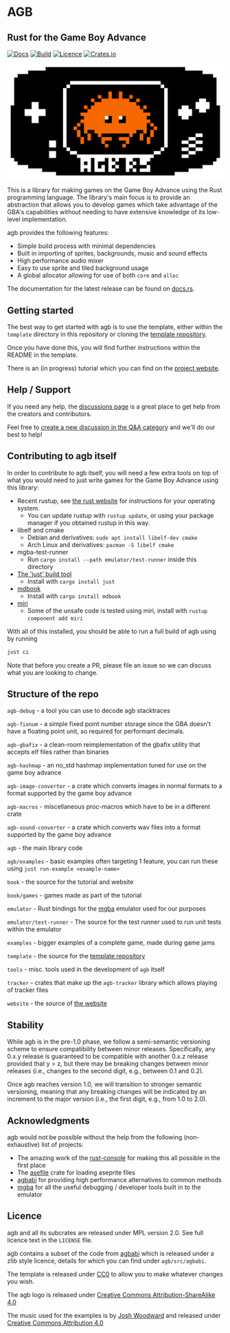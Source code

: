 # AGB

## Rust for the Game Boy Advance

[![Docs](https://docs.rs/agb/badge.svg)](https://docs.rs/agb/latest/agb)
[![Build](https://github.com/agbrs/agb/actions/workflows/build-and-test.yml/badge.svg?branch=master)](https://github.com/agbrs/agb/actions/workflows/build-and-test.yml)
[![Licence](https://img.shields.io/crates/l/agb)](https://www.mozilla.org/en-US/MPL/2.0/)
[![Crates.io](https://img.shields.io/crates/v/agb)](https://crates.io/crates/agb)

![AGB logo](.github/logo.png)

This is a library for making games on the Game Boy Advance using the Rust
programming language. The library's main focus is to provide an abstraction
that allows you to develop games which take advantage of the GBA's capabilities
without needing to have extensive knowledge of its low-level implementation.

agb provides the following features:

- Simple build process with minimal dependencies
- Built in importing of sprites, backgrounds, music and sound effects
- High performance audio mixer
- Easy to use sprite and tiled background usage
- A global allocator allowing for use of both `core` and `alloc`

The documentation for the latest release can be found on
[docs.rs](https://docs.rs/agb/latest/agb/).

## Getting started

The best way to get started with agb is to use the template, either within the
`template` directory in this repository or cloning the [template repository](https://github.com/agbrs/template).

Once you have done this, you will find further instructions within the README in the template.

There is an (in progress) tutorial which you can find on the [project website](https://agbrs.github.io/agb/).

## Help / Support

If you need any help, the [discussions page](https://github.com/agbrs/agb/discussions)
is a great place to get help from the creators and contributors.

Feel free to [create a new discussion in the Q&A category](https://github.com/agbrs/agb/discussions/new?category=Q-A) and we'll do our best to help!

## Contributing to agb itself

In order to contribute to agb itself, you will need a few extra tools on top of what you would need
to just write games for the Game Boy Advance using this library:

- Recent rustup, see [the rust website](https://www.rust-lang.org/tools/install)
  for instructions for your operating system.
  - You can update rustup with `rustup update`, or using your package manager
    if you obtained rustup in this way.
- libelf and cmake
  - Debian and derivatives: `sudo apt install libelf-dev cmake`
  - Arch Linux and derivatives: `pacman -S libelf cmake`
- mgba-test-runner
  - Run `cargo install --path emulator/test-runner` inside this directory
- [The 'just' build tool](https://github.com/casey/just)
  - Install with `cargo install just`
- [mdbook](https://rust-lang.github.io/mdBook/index.html)
  - Install with `cargo install mdbook`
- [miri](https://github.com/rust-lang/miri)
  - Some of the unsafe code is tested using miri, install with `rustup component add miri`

With all of this installed, you should be able to run a full build of agb using by running

```sh
just ci
```

Note that before you create a PR, please file an issue so we can discuss what you are looking to change.

## Structure of the repo

`agb-debug` - a tool you can use to decode agb stacktraces

`agb-fixnum` - a simple fixed point number storage since the GBA doesn't have a floating point unit, so required
for performant decimals.

`agb-gbafix` - a clean-room reimplementation of the gbafix utility that accepts elf files rather than binaries

`agb-hashmap` - an no_std hashmap implementation tuned for use on the game boy advance

`agb-image-converter` - a crate which converts images in normal formats to a format supported by the game boy advance

`agb-macros` - miscellaneous proc-macros which have to be in a different crate

`agb-sound-converter` - a crate which converts wav files into a format supported by the game boy advance

`agb` - the main library code

`agb/examples` - basic examples often targeting 1 feature, you can run these using `just run-example <example-name>`

`book` - the source for the tutorial and website

`book/games` - games made as part of the tutorial

`emulator` - Rust bindings for the [mgba](https://mgba.io) emulator used for our purposes

`emulator/test-runner` - The source for the test runner used to run unit tests within the emulator

`examples` - bigger examples of a complete game, made during game jams

`template` - the source for the [template repository](https://github.com/agbrs/template)

`tools` - misc. tools used in the development of `agb` itself

`tracker` - crates that make up the `agb-tracker` library which allows playing of tracker files

`website` - the source of [the website](https://agbrs.dev)

## Stability

While agb is in the pre-1.0 phase, we follow a semi-semantic versioning scheme to ensure compatibility between minor releases.
Specifically, any 0.x.y release is guaranteed to be compatible with another 0.x.z release provided that y > z, but there may be breaking changes between minor releases (i.e., changes to the second digit, e.g., between 0.1 and 0.2).

Once agb reaches version 1.0, we will transition to stronger semantic versioning, meaning that any breaking changes will be indicated by an increment to the major version (i.e., the first digit, e.g., from 1.0 to 2.0).

## Acknowledgments

agb would not be possible without the help from the following (non-exhaustive) list of projects:

- The amazing work of the [rust-console](https://github.com/rust-console) for making this all possible in the first place
- The [asefile](https://crates.io/crates/asefile) crate for loading aseprite files
- [agbabi](https://github.com/felixjones/agbabi) for providing high performance alternatives to common methods
- [mgba](https://mgba.io) for all the useful debugging / developer tools built in to the emulator

## Licence

agb and all its subcrates are released under MPL version 2.0. See full licence text in the `LICENSE` file.

agb contains a subset of the code from [agbabi](https://github.com/felixjones/agbabi) which is released under a zlib style licence,
details for which you can find under `agb/src/agbabi`.

The template is released under [CC0](https://creativecommons.org/share-your-work/public-domain/cc0/) to allow you to make whatever
changes you wish.

The agb logo is released under [Creative Commons Attribution-ShareAlike 4.0](http://creativecommons.org/licenses/by-sa/4.0/)

The music used for the examples is by [Josh Woodward](https://www.joshwoodward.com) and released under [Creative Commons Attribution 4.0](https://creativecommons.org/licenses/by/4.0/)

